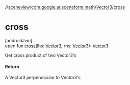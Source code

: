 //[sceneview](../../../index.md)/[com.google.ar.sceneform.math](../index.md)/[Vector3](index.md)/[cross](cross.md)

# cross

[androidJvm]\
open fun [cross](cross.md)(lhs: [Vector3](index.md), rhs: [Vector3](index.md)): [Vector3](index.md)

Get cross product of two Vector3's

#### Return

A Vector3 perpendicular to Vector3's
